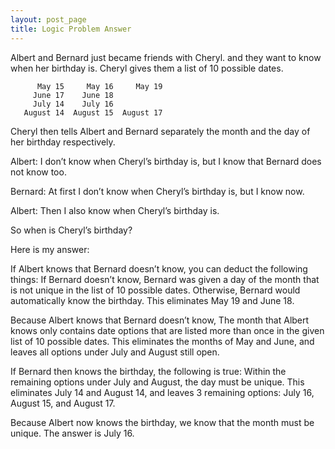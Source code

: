 ```yaml
---
layout: post_page
title: Logic Problem Answer
---
```


Albert and Bernard just became friends with Cheryl. and they want to know when her birthday is. Cheryl gives them a list of 10 possible dates.

          May 15     May 16     May 19
         June 17    June 18
         July 14    July 16
       August 14  August 15  August 17


Cheryl then tells Albert and Bernard separately the month and the day of her birthday respectively.

Albert: I don’t know when Cheryl’s birthday is, but I know that Bernard does not know too.

Bernard: At first I don’t know when Cheryl’s birthday is, but I know now.

Albert: Then I also know when Cheryl’s birthday is.

So when is Cheryl’s birthday?


Here is my answer:

If Albert knows that Bernard doesn’t know, you can deduct the following things:
If Bernard doesn’t know, Bernard was given a day of the month that is not unique in the list of 10 possible dates. Otherwise, Bernard would automatically know the birthday. This eliminates May 19 and June 18.

Because Albert knows that Bernard doesn’t know, The month that Albert knows only contains date options that are listed more than once in the given list of 10 possible dates. This eliminates the months of May and June, and leaves all options under July and August still open.

If Bernard then knows the birthday, the following is true:
Within the remaining options under July and August, the day must be unique. This eliminates July 14 and August 14, and leaves 3 remaining options: July 16, August 15, and August 17.

Because Albert now knows the birthday, we know that the month must be unique. The answer is July 16.